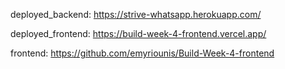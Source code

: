 deployed_backend: https://strive-whatsapp.herokuapp.com/

deployed_frontend: https://build-week-4-frontend.vercel.app/

frontend: https://github.com/emyriounis/Build-Week-4-frontend
